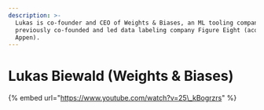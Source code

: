 ```yaml
---
description: >-
  Lukas is co-founder and CEO of Weights & Biases, an ML tooling company. He
  previously co-founded and led data labeling company Figure Eight (acquired by
  Appen).
---
```


# Lukas Biewald \(Weights & Biases\)

{% embed url="https://www.youtube.com/watch?v=25\_kBogrzrs" %}



